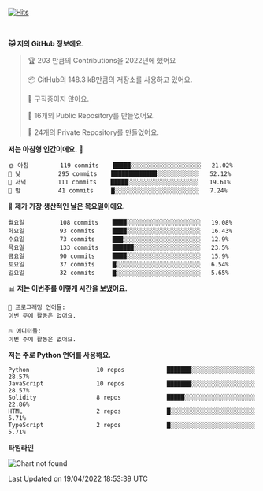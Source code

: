 [![Hits](https://hits.seeyoufarm.com/api/count/incr/badge.svg?url=https%3A%2F%2Fgithub.com%2FSoohan-Park&count_bg=%23000000&title_bg=%23828282&icon=gradle.svg&icon_color=%23FFFFFF&title=Visited&edge_flat=false)](https://hits.seeyoufarm.com)  

<br/>

<!--START_SECTION:waka-->
**🐱 저의 GitHub 정보에요.** 

> 🏆 203 만큼의 Contributions을 2022년에 했어요
 > 
> 📦 GitHub의 148.3 kB만큼의 저장소를 사용하고 있어요. 
 > 
> 🚫 구직중이지 않아요.
 > 
> 📜 16개의 Public Repository를 만들었어요. 
 > 
> 🔑 24개의 Private Repository를 만들었어요.  
 > 
**저는 아침형 인간이에요. 🐤** 

```text
🌞 아침         119 commits    █████░░░░░░░░░░░░░░░░░░░░   21.02% 
🌆 낮　         295 commits    █████████████░░░░░░░░░░░░   52.12% 
🌃 저녁         111 commits    █████░░░░░░░░░░░░░░░░░░░░   19.61% 
🌙 밤　         41 commits     █░░░░░░░░░░░░░░░░░░░░░░░░   7.24%

```
📅 **제가 가장 생산적인 날은 목요일이에요.** 

```text
월요일          108 commits    ████░░░░░░░░░░░░░░░░░░░░░   19.08% 
화요일          93 commits     ████░░░░░░░░░░░░░░░░░░░░░   16.43% 
수요일          73 commits     ███░░░░░░░░░░░░░░░░░░░░░░   12.9% 
목요일          133 commits    ██████░░░░░░░░░░░░░░░░░░░   23.5% 
금요일          90 commits     ████░░░░░░░░░░░░░░░░░░░░░   15.9% 
토요일          37 commits     █░░░░░░░░░░░░░░░░░░░░░░░░   6.54% 
일요일          32 commits     █░░░░░░░░░░░░░░░░░░░░░░░░   5.65%

```


📊 **저는 이번주를 이렇게 시간을 보냈어요.** 

```text
💬 프로그래밍 언어들: 
이번 주에 활동은 없어요.

🔥 에디터들: 
이번 주에 활동은 없어요.

```

**저는 주로 Python 언어를 사용해요.** 

```text
Python                   10 repos            ███████░░░░░░░░░░░░░░░░░░   28.57% 
JavaScript               10 repos            ███████░░░░░░░░░░░░░░░░░░   28.57% 
Solidity                 8 repos             █████░░░░░░░░░░░░░░░░░░░░   22.86% 
HTML                     2 repos             █░░░░░░░░░░░░░░░░░░░░░░░░   5.71% 
TypeScript               2 repos             █░░░░░░░░░░░░░░░░░░░░░░░░   5.71%

```


**타임라인**

![Chart not found](https://raw.githubusercontent.com/Soohan-Park/Soohan-Park/master/charts/bar_graph.png) 


 Last Updated on 19/04/2022 18:53:39 UTC
<!--END_SECTION:waka-->
